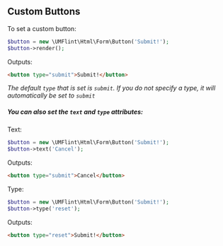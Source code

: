 ## Custom Buttons

To set a custom button:

```php
$button = new \UMFlint\Html\Form\Button('Submit!');
$button->render();
```

Outputs:
```html
<button type="submit">Submit!</button>
```

_The default `type` that is set is `submit`. If you do not specify a type, 
it will automatically be set to `submit`_

##### You can also set the `text` and `type` attributes:

Text:
```php
$button = new \UMFlint\Html\Form\Button('Submit!');
$button->text('Cancel');
```

Outputs:
```html
<button type="submit">Cancel</button>
```

Type:
```php
$button = new \UMFlint\Html\Form\Button('Submit!');
$button->type('reset');
```

Outputs:
```html
<button type="reset">Submit!</button>
```